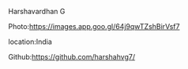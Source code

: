 Harshavardhan G

Photo:https://images.app.goo.gl/64j9qwTZshBirVsf7

location:India

Github:https://github.com/harshahvg7/
